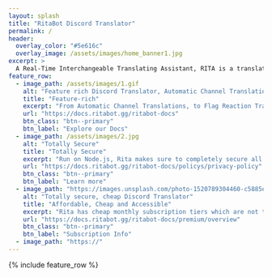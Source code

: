 ```yaml
---
layout: splash
title: "RitaBot Discord Translator"
permalink: /
header:
  overlay_color: "#5e616c"
  overlay_image: /assets/images/home_banner1.jpg
excerpt: >
  A Real-Time Interchangeable Translating Assistant, RITA is a translation bot built using discord.js and the Cloud Google Translate API. Offering affordable, and cheap Discord translation services in over 100+ languages. RitaBot is one of the best cheap and affordable translation bots out there, with no limits on individual discord language translations, and supporting a max of 1000 automatic channel translation tasks.<br />
feature_row:
  - image_path: /assets/images/1.gif
    alt: "Feature rich Discord Translator, Automatic Channel Translation, Flag Reaction Translation, and much more."
    title: "Feature-rich"
    excerpt: "From Automatic Channel Translations, to Flag Reaction Translation, Thread Support and over 100+ supported Langauges."
    url: "https://docs.ritabot.gg/ritabot-docs"
    btn_class: "btn--primary"
    btn_label: "Explore our Docs"
  - image_path: /assets/images/2.jpg
    alt: "Totally Secure"
    title: "Totally Secure"
    excerpt: "Run on Node.js, Rita makes sure to completely secure all user data, restricting DB access to specific staff in order to maintain your privacy."
    url: "https://docs.ritabot.gg/ritabot-docs/policys/privacy-policy"
    btn_class: "btn--primary"
    btn_label: "Learn more"
  - image_path: "https://images.unsplash.com/photo-1520789304460-c5885e7c675d?ixlib=rb-1.2.1&ixid=MnwxMjA3fDB8MHxwaG90by1wYWdlfHx8fGVufDB8fHx8&auto=format&fit=crop&w=870&q=80"
    alt: "Totally secure, cheap Discord Translator"
    title: "Affordable, Cheap and Accessible"
    excerpt: "Rita has cheap monthly subscription tiers which are not throttled in relation to character counts and individual translations. This allows you to communicate efficiently and easily with those you want to. "
    url: "https://docs.ritabot.gg/ritabot-docs/premium/overview"
    btn_class: "btn--primary"
    btn_label: "Subscription Info"
  - image_path: "https://"
---
```

{% include feature_row %}
